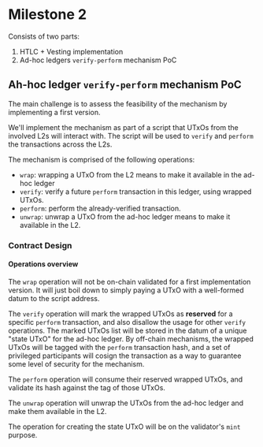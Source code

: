 # Milestone 2

Consists of two parts:
1. HTLC + Vesting implementation
2. Ad-hoc ledgers `verify-perform` mechanism PoC

## Ah-hoc ledger `verify-perform` mechanism PoC

The main challenge is to assess the feasibility of the mechanism by implementing a first version.

We'll implement the mechanism as part of a script that UTxOs from the involved L2s will interact with. The script will be used to `verify` and `perform` the transactions across the L2s.

The mechanism is comprised of the following operations:
- `wrap`: wrapping a UTxO from the L2 means to make it available in the ad-hoc ledger
- `verify`: verify a future `perform` transaction in this ledger, using wrapped UTxOs.
- `perform`: perform the already-verified transaction.
- `unwrap`: unwrap a UTxO from the ad-hoc ledger means to make it available in the L2.

### Contract Design

#### Operations overview

The `wrap` operation will not be on-chain validated for a first implementation version. It will just boil down to simply paying a UTxO with a well-formed datum to the script address.

The `verify` operation will mark the wrapped UTxOs as **reserved** for a specific `perform` transaction, and also disallow the usage for other `verify` operations. The marked UTxOs list will be stored in the datum of a unique "state UTxO" for the ad-hoc ledger. By off-chain mechanisms, the wrapped UTxOs will be tagged with the `perform` transaction hash, and a set of privileged participants will cosign the transaction as a way to guarantee some level of security for the mechanism.

The `perform` operation will consume their reserved wrapped UTxOs, and validate its hash against the tag of those UTxOs.

The `unwrap` operation will unwrap the UTxOs from the ad-hoc ledger and make them available in the L2.

The operation for creating the state UTxO will be on the validator's `mint` purpose.
